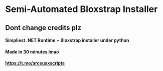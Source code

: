 # Semi-Automated Bloxstrap Installer
## Dont change credits plz
#### Simpliest .NET Runtime + Bloxstrap installer under python
#### Made in 30 minutes lmao
#### https://t.me/arceusxscripts
